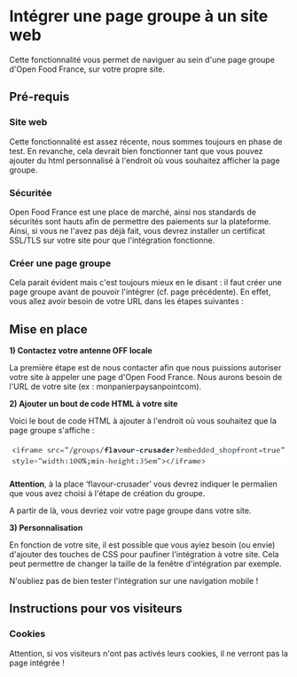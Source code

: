 # Intégrer une page groupe à un site web

Cette fonctionnalité vous permet de naviguer au sein d'une page groupe d'Open Food France, sur votre propre site.

## Pré-requis

### Site web

Cette fonctionnalité est assez récente, nous sommes toujours en phase de test. En revanche, cela devrait bien fonctionner tant que vous pouvez ajouter du html personnalisé à l'endroit où vous souhaitez afficher la page groupe.

### Sécuritée

Open Food France est une place de marché, ainsi nos standards de sécurités sont hauts afin de permettre des paiements sur la plateforme. Ainsi, si vous ne l'avez pas déjà fait, vous devrez installer un certificat SSL/TLS sur votre site pour que l'intégration fonctionne.

### Créer une page groupe

Cela parait évident mais c'est toujours mieux en le disant : il faut créer une page groupe avant de pouvoir l'intégrer \(cf. page précédente\). En effet, vous allez avoir besoin de votre URL dans les étapes suivantes :

## Mise en place

**1\) Contactez votre antenne OFF locale**

La première étape est de nous contacter afin que nous puissions autoriser votre site à appeler une page d'Open Food France. Nous aurons besoin de l'URL de votre site \(ex : monpanierpaysanpointcom\).

**2\) Ajouter un bout de code HTML à votre site**

Voici le bout de code HTML à ajouter à l'endroit où vous souhaitez que la page groupe s'affiche :

![](../../.gitbook/assets/embedded-group-code.png)

**Attention**, à la place ‘flavour-crusader’ vous devrez indiquer le permalien que vous avez choisi à l'étape de création du groupe.

A partir de là, vous devriez voir votre page groupe dans votre site.

**3\) Personnalisation**

En fonction de votre site, il est possible que vous ayiez besoin \(ou envie\) d'ajouter des touches de CSS pour paufiner l'intégration à votre site. Cela peut permettre de changer la taille de la fenêtre d'intégration par exemple.

N'oubliez pas de bien tester l'intégration sur une navigation mobile !

## Instructions pour vos visiteurs

### Cookies

Attention, si vos visiteurs n'ont pas activés leurs cookies, il ne verront pas la page intégrée !



